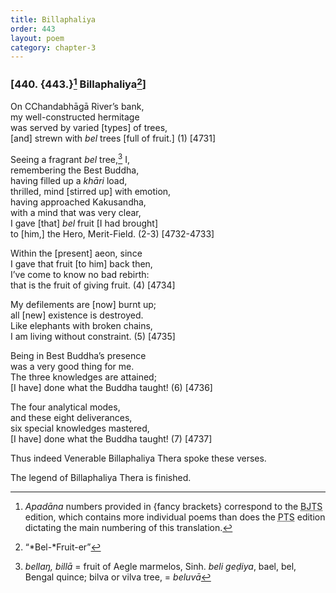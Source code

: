 ```yaml
---
title: Billaphaliya
order: 443
layout: poem
category: chapter-3
---
```


### \[440. {443.}[^1] Billaphaliya[^2]\]

On <span class="diacritics" data-state="on">C</span><span class="no-diacritics" data-state="off">Ch</span>andabhāgā River’s bank,  
my well-constructed hermitage  
was served by varied \[types\] of trees,  
\[and\] strewn with *bel* trees \[full of fruit.\] (1) \[4731\]

Seeing a fragrant *bel* tree,[^3] I,  
remembering the Best Buddha,  
having filled up a *khāri* load,  
thrilled, mind \[stirred up\] with emotion,  
having approached Kakusandha,  
with a mind that was very clear,  
I gave \[that\] *bel* fruit \[I had brought\]  
to \[him,\] the Hero, Merit-Field. (2-3) \[4732-4733\]

Within the \[present\] aeon, since  
I gave that fruit \[to him\] back then,  
I’ve come to know no bad rebirth:  
that is the fruit of giving fruit. (4) \[4734\]

My defilements are \[now\] burnt up;  
all \[new\] existence is destroyed.  
Like elephants with broken chains,  
I am living without constraint. (5) \[4735\]

Being in Best Buddha’s presence  
was a very good thing for me.  
The three knowledges are attained;  
\[I have\] done what the Buddha taught! (6) \[4736\]

The four analytical modes,  
and these eight deliverances,  
six special knowledges mastered,  
\[I have\] done what the Buddha taught! (7) \[4737\]

Thus indeed Venerable Billaphaliya Thera spoke these verses.

The legend of Billaphaliya Thera is finished.

[^1]: *Apadāna* numbers provided in {fancy brackets} correspond to the <abbr title="Buddha Jayanthi Tripitaka Series">BJTS</abbr> edition, which contains more individual poems than does the <abbr title="Pali Text Society">PTS</abbr> edition dictating the main numbering of this translation.

[^2]: “*Bel-*Fruit-er”

[^3]: *bellaŋ, billā* = fruit of Aegle marmelos, Sinh. *beli geḍiya*, bael, bel, Bengal quince; bilva or vilva tree, = *beluvā*
